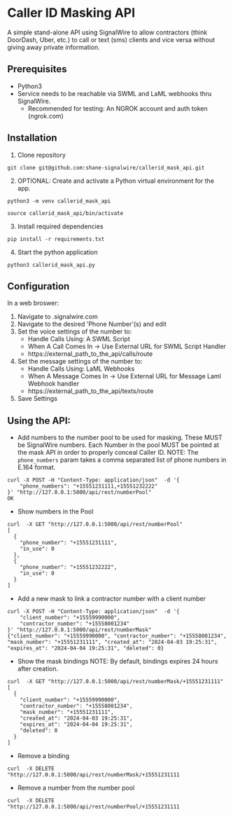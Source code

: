 # Caller ID Masking API

A simple stand-alone API using SignalWire to allow contractors (think DoorDash, Uber, etc.) to call or text (sms) clients and vice versa without giving away private information.

## Prerequisites
 - Python3
 - Service needs to be reachable via SWML and LaML webhooks thru SignalWire.
     - Recommended for testing:   An NGROK account and auth token (ngrok.com)

## Installation
1. Clone repository
```
git clone git@github.com:shane-signalwire/callerid_mask_api.git
```

2. OPTIONAL: Create and activate a Python virtual environment for the app.
```
python3 -m venv callerid_mask_api

source callerid_mask_api/bin/activate
```

3.  Install required dependencies
```
pip install -r requirements.txt
```

4.  Start the python application
```
python3 callerid_mask_api.py
```

## Configuration
In a web broswer:
1.  Navigate to <your-signalwire-space>.signalwire.com
2.  Navigate to the desired 'Phone Number'(s) and edit
3.  Set the voice settings of the number to:
    - Handle Calls Using:  A SWML Script
    - When A Call Comes In -> Use External URL for SWML Script Handler
    - https://external_path_to_the_api/calls/route
4.  Set the message settings of the number to:
    - Handle Calls Using:  LaML Webhooks
    - When A Message Comes In -> Use External URL for Message Laml Webhook handler
    - https://external_path_to_the_api/texts/route
5.  Save Settings


## Using the API:
- Add numbers to the number pool to be used for masking.  These MUST be SignalWire numbers.  Each Number in the pool MUST be pointed at the mask API in order to properly conceal Caller ID.
  NOTE: The ```phone_numbers``` param takes a comma separated list of phone numbers in E.164 format.

```
curl -X POST -H "Content-Type: application/json"  -d '{                 
    "phone_numbers": "+15551231111,+15551232222"   
}' "http://127.0.0.1:5000/api/rest/numberPool"
OK
```

- Show numbers in the Pool
```
curl  -X GET "http://127.0.0.1:5000/api/rest/numberPool"
[
  {
    "phone_number": "+15551231111",
    "in_use": 0
  },
  {
    "phone_number": "+15551232222",
    "in_use": 0
  }
]
```

- Add a new mask to link a contractor number with a client number
```
curl -X POST -H "Content-Type: application/json"  -d '{         
    "client_number": "+15559990000",
    "contractor_number": "+15558001234"
}' "http://127.0.0.1:5000/api/rest/numberMask"
{"client_number": "+15559990000", "contractor_number": "+15558001234", "mask_number": "+15551231111", "created_at": "2024-04-03 19:25:31", "expires_at": "2024-04-04 19:25:31", "deleted": 0}
```

- Show the mask bindings
  NOTE: By default, bindings expires 24 hours after creation.
```
curl  -X GET "http://127.0.0.1:5000/api/rest/numberMask/+15551231111"
[
  {
    "client_number": "+15559990000",
    "contractor_number": "+15558001234",
    "mask_number": "+15551231111",
    "created_at": "2024-04-03 19:25:31",
    "expires_at": "2024-04-04 19:25:31",
    "deleted": 0
  }
]
```

- Remove a binding
```
curl  -X DELETE "http://127.0.0.1:5000/api/rest/numberMask/+15551231111
```

- Remove a number from the number pool
```
curl  -X DELETE "http://127.0.0.1:5000/api/rest/numberPool/+15551231111
```
